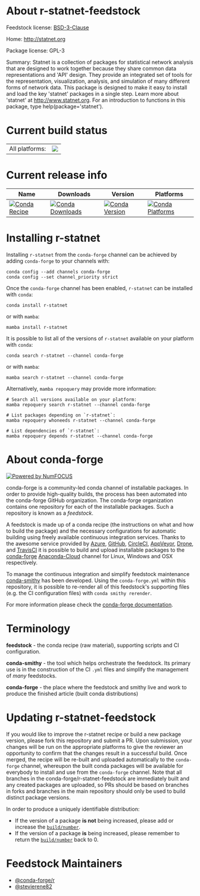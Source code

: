 About r-statnet-feedstock
=========================

Feedstock license: [BSD-3-Clause](https://github.com/conda-forge/r-statnet-feedstock/blob/main/LICENSE.txt)

Home: http://statnet.org

Package license: GPL-3

Summary: Statnet is a collection of packages for statistical network analysis that are  designed to work together because they share common data representations and 'API'  design.  They provide an integrated set of tools for the representation,  visualization, analysis, and simulation of many different forms of network data.   This package is designed to make it easy to install and load the  key 'statnet' packages in a single step.  Learn more about 'statnet'  at <http://www.statnet.org>.  For an introduction to functions in this package,  type help(package='statnet').

Current build status
====================


<table><tr><td>All platforms:</td>
    <td>
      <a href="https://dev.azure.com/conda-forge/feedstock-builds/_build/latest?definitionId=1678&branchName=main">
        <img src="https://dev.azure.com/conda-forge/feedstock-builds/_apis/build/status/r-statnet-feedstock?branchName=main">
      </a>
    </td>
  </tr>
</table>

Current release info
====================

| Name | Downloads | Version | Platforms |
| --- | --- | --- | --- |
| [![Conda Recipe](https://img.shields.io/badge/recipe-r--statnet-green.svg)](https://anaconda.org/conda-forge/r-statnet) | [![Conda Downloads](https://img.shields.io/conda/dn/conda-forge/r-statnet.svg)](https://anaconda.org/conda-forge/r-statnet) | [![Conda Version](https://img.shields.io/conda/vn/conda-forge/r-statnet.svg)](https://anaconda.org/conda-forge/r-statnet) | [![Conda Platforms](https://img.shields.io/conda/pn/conda-forge/r-statnet.svg)](https://anaconda.org/conda-forge/r-statnet) |

Installing r-statnet
====================

Installing `r-statnet` from the `conda-forge` channel can be achieved by adding `conda-forge` to your channels with:

```
conda config --add channels conda-forge
conda config --set channel_priority strict
```

Once the `conda-forge` channel has been enabled, `r-statnet` can be installed with `conda`:

```
conda install r-statnet
```

or with `mamba`:

```
mamba install r-statnet
```

It is possible to list all of the versions of `r-statnet` available on your platform with `conda`:

```
conda search r-statnet --channel conda-forge
```

or with `mamba`:

```
mamba search r-statnet --channel conda-forge
```

Alternatively, `mamba repoquery` may provide more information:

```
# Search all versions available on your platform:
mamba repoquery search r-statnet --channel conda-forge

# List packages depending on `r-statnet`:
mamba repoquery whoneeds r-statnet --channel conda-forge

# List dependencies of `r-statnet`:
mamba repoquery depends r-statnet --channel conda-forge
```


About conda-forge
=================

[![Powered by
NumFOCUS](https://img.shields.io/badge/powered%20by-NumFOCUS-orange.svg?style=flat&colorA=E1523D&colorB=007D8A)](https://numfocus.org)

conda-forge is a community-led conda channel of installable packages.
In order to provide high-quality builds, the process has been automated into the
conda-forge GitHub organization. The conda-forge organization contains one repository
for each of the installable packages. Such a repository is known as a *feedstock*.

A feedstock is made up of a conda recipe (the instructions on what and how to build
the package) and the necessary configurations for automatic building using freely
available continuous integration services. Thanks to the awesome service provided by
[Azure](https://azure.microsoft.com/en-us/services/devops/), [GitHub](https://github.com/),
[CircleCI](https://circleci.com/), [AppVeyor](https://www.appveyor.com/),
[Drone](https://cloud.drone.io/welcome), and [TravisCI](https://travis-ci.com/)
it is possible to build and upload installable packages to the
[conda-forge](https://anaconda.org/conda-forge) [Anaconda-Cloud](https://anaconda.org/)
channel for Linux, Windows and OSX respectively.

To manage the continuous integration and simplify feedstock maintenance
[conda-smithy](https://github.com/conda-forge/conda-smithy) has been developed.
Using the ``conda-forge.yml`` within this repository, it is possible to re-render all of
this feedstock's supporting files (e.g. the CI configuration files) with ``conda smithy rerender``.

For more information please check the [conda-forge documentation](https://conda-forge.org/docs/).

Terminology
===========

**feedstock** - the conda recipe (raw material), supporting scripts and CI configuration.

**conda-smithy** - the tool which helps orchestrate the feedstock.
                   Its primary use is in the construction of the CI ``.yml`` files
                   and simplify the management of *many* feedstocks.

**conda-forge** - the place where the feedstock and smithy live and work to
                  produce the finished article (built conda distributions)


Updating r-statnet-feedstock
============================

If you would like to improve the r-statnet recipe or build a new
package version, please fork this repository and submit a PR. Upon submission,
your changes will be run on the appropriate platforms to give the reviewer an
opportunity to confirm that the changes result in a successful build. Once
merged, the recipe will be re-built and uploaded automatically to the
`conda-forge` channel, whereupon the built conda packages will be available for
everybody to install and use from the `conda-forge` channel.
Note that all branches in the conda-forge/r-statnet-feedstock are
immediately built and any created packages are uploaded, so PRs should be based
on branches in forks and branches in the main repository should only be used to
build distinct package versions.

In order to produce a uniquely identifiable distribution:
 * If the version of a package **is not** being increased, please add or increase
   the [``build/number``](https://docs.conda.io/projects/conda-build/en/latest/resources/define-metadata.html#build-number-and-string).
 * If the version of a package **is** being increased, please remember to return
   the [``build/number``](https://docs.conda.io/projects/conda-build/en/latest/resources/define-metadata.html#build-number-and-string)
   back to 0.

Feedstock Maintainers
=====================

* [@conda-forge/r](https://github.com/conda-forge/r/)
* [@stevierene82](https://github.com/stevierene82/)

